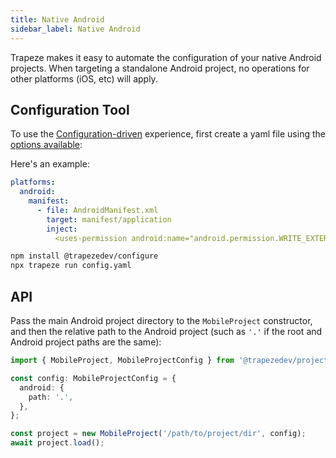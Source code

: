 ```yaml
---
title: Native Android
sidebar_label: Native Android
---
```


Trapeze makes it easy to automate the configuration of your native Android projects. When targeting a standalone Android project, no operations for other platforms (iOS, etc) will apply.

## Configuration Tool

To use the [Configuration-driven](../operations/getting-started) experience, first create a yaml file using the [options available](../operations/getting-started):

Here's an example:

```yaml title="config.yaml"
platforms:
  android:
    manifest:
      - file: AndroidManifest.xml
        target: manifest/application
        inject:
          <uses-permission android:name="android.permission.WRITE_EXTERNAL_STORAGE" />

```

```bash
npm install @trapezedev/configure
npx trapeze run config.yaml
```

## API

Pass the main Android project directory to the `MobileProject` constructor, and then the relative path to the Android project (such as `'.'` if the root and Android project paths are the same):

```typescript
import { MobileProject, MobileProjectConfig } from '@trapezedev/project';

const config: MobileProjectConfig = {
  android: {
    path: '.',
  },
};

const project = new MobileProject('/path/to/project/dir', config);
await project.load();
```
